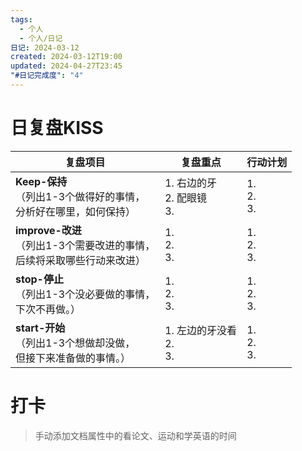 ```yaml
---
tags:
  - 个人
  - 个人/日记
日记: 2024-03-12
created: 2024-03-12T19:00
updated: 2024-04-27T23:45
"#日记完成度": "4"
---
```



# 日复盘KISS
| **复盘项目**                                             | **复盘重点**                 | **行动计划**          |
| ---------------------------------------------------- | ------------------------ | ----------------- |
| **Keep-保持**<br>（列出1-3个做得好的事情，<br>   分析好在哪里，如何保持）     | 1.  右边的牙<br>2. 配眼镜<br>3. | 1.  <br>2. <br>3. |
| **improve-改进**<br>（列出1-3个需要改进的事情，<br>  后续将采取哪些行动来改进） | 1.  <br>2. <br>3.        | 1.  <br>2. <br>3. |
| **stop-停止**<br>（列出1-3个没必要做的事情，<br>下次不再做。）            | 1.  <br>2. <br>3.        | 1.  <br>2. <br>3. |
| **start-开始**<br>（列出1-3个想做却没做，<br>但接下来准备做的事情。）        | 1.  左边的牙没看<br>2. <br>3.  | 1.  <br>2. <br>3. |


# 打卡
> 手动添加文档属性中的看论文、运动和学英语的时间


